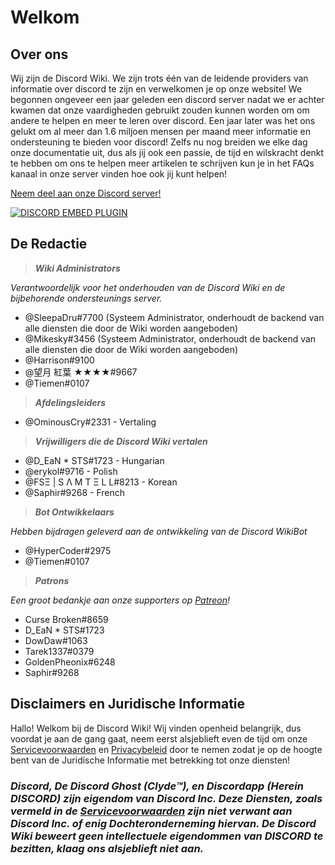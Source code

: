 <!-- TITLE: Dutch - Startpagina -->
<!-- SUBTITLE: Welkom bij de Discord Wiki! -->

# Welkom
## Over ons

Wij zijn de Discord Wiki. We zijn trots één van de leidende providers van informatie over discord te zijn en verwelkomen je op onze website! We begonnen ongeveer een jaar geleden een discord server nadat we er achter kwamen dat onze vaardigheden gebruikt zouden kunnen worden om om andere te helpen en meer te leren over discord. Een jaar later was het ons gelukt om al meer dan 1.6 miljoen mensen per maand meer informatie en ondersteuning te bieden voor discord! Zelfs nu nog breiden we elke dag onze documentatie uit, dus als jij ook een passie, de tijd en wilskracht denkt te hebben om ons te helpen meer artikelen te schrijven kun je in het FAQs kanaal in onze server vinden hoe ook jij kunt helpen!  

[Neem deel aan onze Discord server!](https://discord.gg/ZRJ9Ghh)

<a href="https://discord.gg/ZRJ9Ghh">![DISCORD EMBED PLUGIN](https://discordapp.com/api/guilds/367460196148183040/widget.png?style=banner2)</a>

## De Redactie
> ***Wiki Administrators***

*Verantwoordelijk voor het onderhouden van de Discord Wiki en de bijbehorende ondersteunings server.*
* @SleepaDru#7700 (Systeem Administrator, onderhoudt de backend van alle diensten die door de Wiki worden aangeboden)
* @Mikesky#3456 (Systeem Administrator, onderhoudt de backend van alle diensten die door de Wiki worden aangeboden)
* @Harrison#9100
* @望月 紅葉 ★★★★#9667
* @Tiemen#0107

>***Afdelingsleiders***

* @OminousCry#2331 - Vertaling

> ***Vrijwilligers die de Discord Wiki vertalen***

* @D_EaN * STS#1723 - Hungarian
* @erykol#9716 - Polish
* @FSΞ | S Λ M T Ξ L L#8213 - Korean
* @Saphir#9268 - French

> ***Bot Ontwikkelaars***

*Hebben bijdragen geleverd aan de ontwikkeling van de Discord WikiBot*
* @HyperCoder#2975
* @Tiemen#0107

> ***Patrons***

*Een groot bedankje aan onze supporters op [Patreon](https://www.patreon.com/TheDiscordWiki)!*

* Curse Broken#8659
* D_EaN * STS#1723
* DowDaw#1063
* Tarek1337#0379
* GoldenPheonix#6248
* Saphir#9268

## Disclaimers en Juridische Informatie
Hallo! Welkom bij de Discord Wiki! Wij vinden openheid belangrijk, dus voordat je aan de gang gaat, neem eerst alsjeblieft even de tijd om onze [Servicevoorwaarden](/terms) en [Privacybeleid](/privacy) door te nemen zodat je op de hoogte bent van de Juridische Informatie met betrekking tot onze diensten!

### ***Discord, De Discord Ghost (Clyde™), en Discordapp (Herein DISCORD) zijn eigendom van Discord Inc. Deze Diensten, zoals vermeld in de [Servicevoorwaarden](/terms) zijn niet verwant aan Discord Inc. of enig Dochteronderneming hiervan. De Discord Wiki beweert geen intellectuele eigendommen van DISCORD te bezitten, klaag ons alsjeblieft niet aan.***